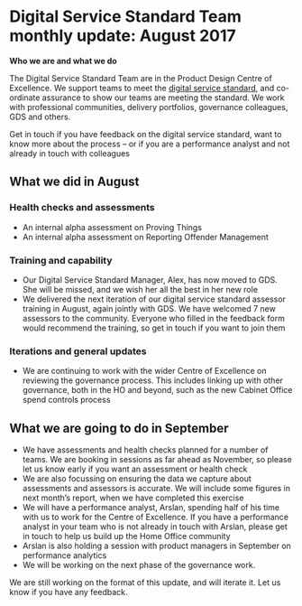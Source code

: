 # **Digital Service Standard Team monthly update: August 2017**

**Who we are and what we do**

The Digital Service Standard Team are in the Product Design Centre of Excellence. We support teams to meet the [digital service standard](https://www.gov.uk/service-manual/service-standard), and co-ordinate assurance to show our teams are meeting the standard. We work with professional communities, delivery portfolios, governance colleagues, GDS and others. 

Get in touch if you have feedback on the digital service standard, want to know more about the process – or if you are a performance analyst and not already in touch with colleagues

## What we did in August

### Health checks and assessments 
- An internal alpha assessment on Proving Things
- An internal alpha assessment on Reporting Offender Management 

### Training and capability
- Our Digital Service Standard Manager, Alex, has now moved to GDS. She will be missed, and we wish her all the best in her new role
- We delivered the next iteration of our digital service standard assessor training in August, again jointly with GDS. We have welcomed 7 new assessors to the community. Everyone who filled in the feedback form would recommend the training, so get in touch if you want to join them

### Iterations and general updates
- We are continuing to work with the wider Centre of Excellence on reviewing the governance process. This includes linking up with other governance, both in the HO and beyond, such as the new Cabinet Office spend controls process

## What we are going to do in September 
- We have assessments and health checks planned for a number of teams. We are booking in sessions as far ahead as November, so please let us know early if you want an assessment or health check
- We are also focussing on ensuring the data we capture about assessments and assessors is accurate. We will include some figures in next month’s report, when we have completed this exercise
- We will have a performance analyst, Arslan, spending half of his time with us to work for the Centre of Excellence. If you have a performance analyst in your team who is not already in touch with Arslan, please get in touch to help us build up the Home Office community
- Arslan is also holding a session with product managers in September on performance analytics 
- We will be working on the next phase of the governance work. 

We are still working on the format of this update, and will iterate it. Let us know if you have any feedback.  


